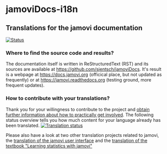 # jamoviDocs-i18n

## Translations for the jamovi documentation
[![Status](https://hosted.weblate.org/widgets/jamovidocs/-/svg-badge.svg)](https://hosted.weblate.org/engage/jamovidocs/)

### Where to find the source code and results?
The documentation itself is written in ReStructuredText (RST) and its sources are available at https://github.com/sjentsch/jamoviDocs. It's result is a webpage at https://docs.jamovi.org (officical place, but not updated as frequently) or at https://jamovi.readthedocs.org (testing ground, more frequent updates).

### How to contribute with your translations?
Thank you for your willingness to contribute to the project and [obtain further information about how to practically get involved](https://hosted.weblate.org/engage/jamovidocs/). The following status overview tells you how much content for your language already has been translated.
<a href="https://hosted.weblate.org/engage/jamovidocs/">
<img src="https://hosted.weblate.org/widgets/jamovidocs/-/multi-auto.svg" alt="Translation status" />
</a>

Please also have a look at two other translation projects related to jamovi, the [translation of the jamovi user interface](https://hosted.weblate.org/engage/jamovi/) and the [translation of the textbook "Learning statistics with jamovi"](https://hosted.weblate.org/engage/lsjdocs/)
